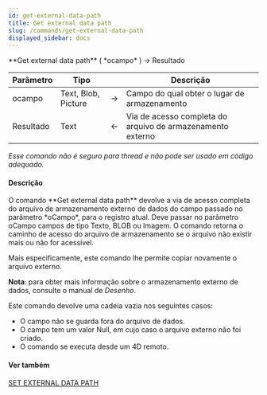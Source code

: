 ```yaml
---
id: get-external-data-path
title: Get external data path
slug: /commands/get-external-data-path
displayed_sidebar: docs
---
```


<!--REF #_command_.Get external data path.Syntax-->**Get external data path** ( *ocampo* ) -> Resultado<!-- END REF-->
<!--REF #_command_.Get external data path.Params-->
| Parâmetro | Tipo |  | Descrição |
| --- | --- | --- | --- |
| ocampo | Text, Blob, Picture | &#8594;  | Campo do qual obter o lugar de armazenamento |
| Resultado | Text | &#8592; | Via de acesso completa do arquivo de armazenamento externo |

<!-- END REF-->

*Esse comando não é seguro para thread e não pode ser usado em código adequado.*


#### Descrição 

<!--REF #_command_.Get external data path.Summary-->O comando **Get external data path** devolve a via de acesso completa do arquivo de armazenamento externo de dados do campo passado no parâmetro *oCampo*, para o registro atual.<!-- END REF--> Deve passar no parâmetro oCampo campos de tipo Texto, BLOB ou Imagem. O comando retorna o caminho de acesso do arquivo de armazenamento se o arquivo não existir mais ou não for acessível.   
  
Mais especificamente, este comando lhe permite copiar novamente o arquivo externo.  
  
**Nota**: para obter mais informação sobre o armazenamento externo de dados, consulte o manual de *Desenho*.  
  
Este comando devolve uma cadeia vazia nos seguintes casos:

* O campo não se guarda fora do arquivo de dados.
* O campo tem um valor Null, em cujo caso o arquivo externo não foi criado.
* O comando se executa desde um 4D remoto.

#### Ver também 

[SET EXTERNAL DATA PATH](set-external-data-path.md)  